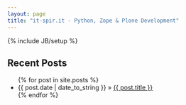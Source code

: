 ```yaml
---
layout: page
title: "it-spir.it - Python, Zope & Plone Development"
---
```

{% include JB/setup %}

## Recent Posts

<ul class="posts">
  {% for post in site.posts %}
    <li><span>{{ post.date | date_to_string }}</span> &raquo; <a href="{{ BASE_PATH }}{{ post.url }}">{{ post.title }}</a></li>
  {% endfor %}
</ul>
